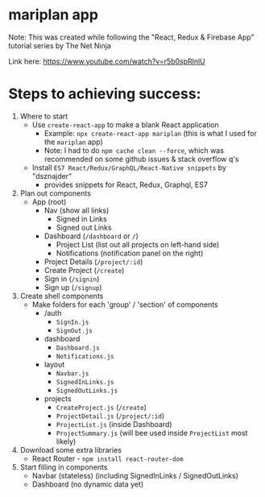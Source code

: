 # mariplan app
Note: This was created while following the "React, Redux & Firebase App" tutorial series by The Net Ninja

Link here:  https://www.youtube.com/watch?v=r5b0spRlnlU

# Steps to achieving success:
1. Where to start
    - Use `create-react-app` to make a blank React application
        - Example: `npx create-react-app mariplan` (this is what I used for the `mariplan` app)
        - Note: I had to do `npm cache clean --force`, which was recommended on some github issues & stack overflow q's
    - Install `ES7 React/Redux/GraphQL/React-Native snippets` by "dsznajder"
        - provides snippets for React, Redux, Graphql, ES7
2. Plan out components
    - App (root)
        - Nav (show all links)
            - Signed in Links
            - Signed out Links
        - Dashboard (`/dashboard` or `/`)
            - Project List (list out all projects on left-hand side)
            - Notifications (notification panel on the right)
        - Project Details (`/project/:id`)
        - Create Project (`/create`)
        - Sign in (`/signin`)
        - Sign up (`/signup`)
3. Create shell components
    - Make folders for each 'group' / 'section' of components
        - /auth
            - `SignIn.js`
            - `SignOut.js`
        - dashboard
            - `Dashboard.js`
            - `Notifications.js`
        - layout
            - `Navbar.js`
            - `SignedInLinks.js`
            - `SignedOutLinks.js`
        - projects
            - `CreateProject.js` (`/create`)
            - `ProjectDetail.js` (`/project/:id`)
            - `ProjectList.js` (inside Dashboard)
            - `ProjectSummary.js` (will bee used inside `ProjectList` most likely)
4. Download some extra libraries
    - React Router - `npm install react-router-dom`
5. Start filling in components
    - Navbar (stateless) (including SignedInLinks / SignedOutLinks)
    - Dashboard (no dynamic data yet)